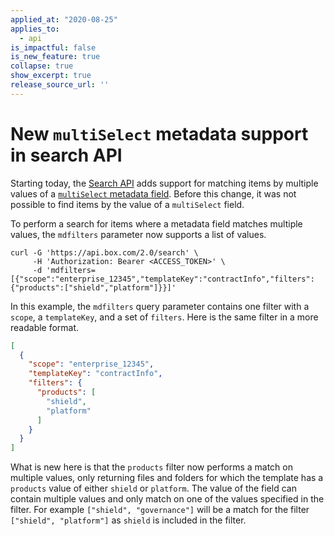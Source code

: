```yaml
---
applied_at: "2020-08-25"
applies_to: 
  - api
is_impactful: false
is_new_feature: true
collapse: true
show_excerpt: true
release_source_url: ''
---
```


# New `multiSelect` metadata support in search API

Starting today, the [Search API][search] adds support for matching items
by multiple values of a [`multiSelect` metadata field][multi_select]. Before this
change, it was not possible to find items by the value of a `multiSelect` field.

To perform a search for items where a metadata field matches
multiple values, the `mdfilters` parameter now supports a list of values.

```curl
curl -G 'https://api.box.com/2.0/search' \
     -H 'Authorization: Bearer <ACCESS_TOKEN>' \
     -d 'mdfilters=[{"scope":"enterprise_12345","templateKey":"contractInfo","filters":{"products":["shield","platform"]}}]'
```

<!-- more -->

In this example, the `mdfilters` query parameter contains one filter with a
`scope`, a `templateKey`, and a set of `filters`. Here is the same filter 
in a more readable format.

```json
[
  {
    "scope": "enterprise_12345",
    "templateKey": "contractInfo",
    "filters": {
      "products": [
        "shield",
        "platform"
      ]
    }
  }
]
```

What is new here is that the `products` filter now performs a match on multiple
values, only returning files and folders for which the template has a `products`
value of either `shield` or `platform`. The value of the field can contain
multiple values and only match on one of the values specified in the filter.
For example `["shield", "governance"]` will be a match for the filter
`["shield", "platform"]` as `shield` is included in the filter.

[search]: e://get_search
[multi_select]: g://metadata/fields/multi-select

